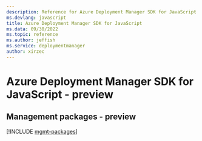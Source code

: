 ```yaml
---
description: Reference for Azure Deployment Manager SDK for JavaScript
ms.devlang: javascript
title: Azure Deployment Manager SDK for JavaScript
ms.data: 09/30/2022
ms.topic: reference
ms.author: jeffish
ms.service: deploymentmanager
author: xirzec
---
```

# Azure Deployment Manager SDK for JavaScript - preview

## Management packages - preview
[!INCLUDE [mgmt-packages](deployment-manager-mgmt-index.md)]